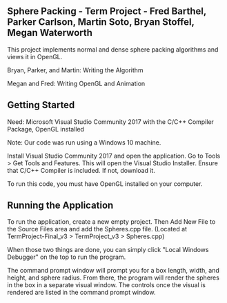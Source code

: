 Sphere Packing - Term Project - Fred Barthel, Parker Carlson, Martin Soto, Bryan Stoffel, Megan Waterworth
-------------------------------------------
This project implements normal and dense sphere packing algorithms and views it in OpenGL.

Bryan, Parker, and Martin: Writing the Algorithm

Megan and Fred: Writing OpenGL and Animation


Getting Started
----------------
Need: Microsoft Visual Studio Community 2017 with the C/C++ Compiler Package, OpenGL installed

Note: Our code was run using a Windows 10 machine.

Install Visual Studio Community 2017 and open the application.
Go to Tools > Get Tools and Features.
This will open the Visual Studio Installer.
Ensure that C/C++ Compiler is included. If not, download it.

To run this code, you must have OpenGL installed on your computer.


Running the Application
------------------------
To run the application, create a new empty project.
Then Add New File to the Source Files area and add the Spheres.cpp file. (Located at TermProject-Final_v3 > TermProject_v3 > Spheres.cpp)

When those two things are done, you can simply click "Local Windows Debugger" on the top to run the program.

The command prompt window will prompt you for a box length, width, and height, and sphere radius.
From there, the program will render the spheres in the box in a separate visual window.
The controls once the visual is rendered are listed in the command prompt window.
